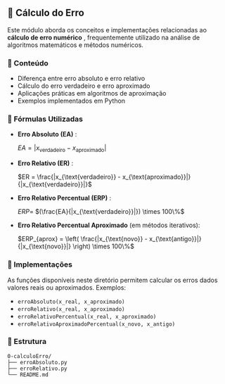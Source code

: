 ## 📘 Cálculo do Erro

Este módulo aborda os conceitos e implementações relacionadas ao  **cálculo de erro numérico** , frequentemente utilizado na análise de algoritmos matemáticos e métodos numéricos.

### 📌 Conteúdo

* Diferença entre erro absoluto e erro relativo
* Cálculo do erro verdadeiro e erro aproximado
* Aplicações práticas em algoritmos de aproximação
* Exemplos implementados em Python

### 🧮 Fórmulas Utilizadas

* **Erro Absoluto (EA)** :

  $EA = |x_{\text{verdadeiro}} - x_{\text{aproximado}}|$
* **Erro Relativo (ER)** :

  $ER = \frac{|x_{\text{verdadeiro}} - x_{\text{aproximado}}|}{|x_{\text{verdadeiro}}|}$
* **Erro Relativo Percentual (ERP)** :

  $ERP =$ $(\frac{EA}{|x_{\text{verdadeiro}}|}) \times 100\%$
* **Erro Relativo Percentual Aproximado** (em métodos iterativos):

  $ERP_{aprox} = \left( \frac{|x_{\text{novo}} - x_{\text{antigo}}|}{|x_{\text{novo}}|} \right) \times 100\%$

### 💠 Implementações

As funções disponíveis neste diretório permitem calcular os erros dados valores reais ou aproximados. Exemplos:

* `erroAbsoluto(x_real, x_aproximado)`
* `erroRelativo(x_real, x_aproximado)`
* `erroRelativoPercentual(x_real, x_aproximado)`
* `erroRelativoAproximadoPercentual(x_novo, x_antigo)`

### 📂 Estrutura

```
0-calculoErro/
├── erroAbsoluto.py
├── erroRelativo.py
└── README.md
```

